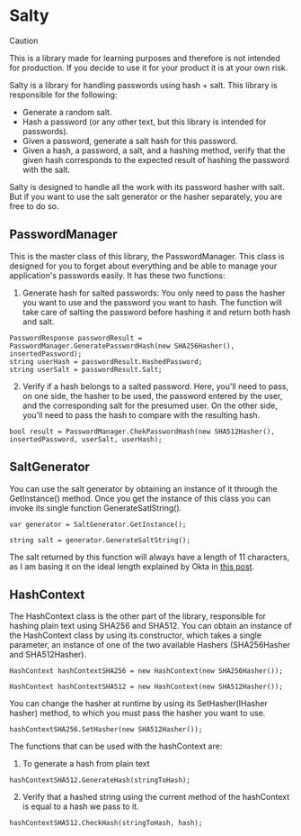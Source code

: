 # Salty

>[!CAUTION]
>This is a library made for learning purposes and therefore is not intended for production. If you decide to use it for your product it is at your own risk.

Salty is a library for handling passwords using hash + salt. This library is responsible for the following:

- Generate a random salt.
- Hash a password (or any other text, but this library is intended for passwords).
- Given a password, generate a salt hash for this password.
- Given a hash, a password, a salt, and a hashing method, verify that the given hash corresponds to the expected result of hashing the password with the salt.

Salty is designed to handle all the work with its password hasher with salt. But if you want to use the salt generator or the hasher separately, you are free to do so.

## PasswordManager

This is the master class of this library, the PasswordManager. This class is designed for you to forget about everything and be able to manage your application's passwords easily. It has these two functions:

1. Generate hash for salted passwords: You only need to pass the hasher you want to use and the password you want to hash. The function will take care of salting the password before hashing it and return both hash and salt.
```
PasswordResponse passwordResult = PasswordManager.GeneratePasswordHash(new SHA256Hasher(), insertedPassword);
string userHash = passwordResult.HashedPassword;
string userSalt = passwordResult.Salt;
```
2. Verify if a hash belongs to a salted password. Here, you'll need to pass, on one side, the hasher to be used, the password entered by the user, and the corresponding salt for the presumed user. On the other side, you'll need to pass the hash to compare with the resulting hash.
```
bool result = PasswordManager.ChekPasswordHash(new SHA512Hasher(), insertedPassword, userSalt, userHash);
```

## SaltGenerator

You can use the salt generator by obtaining an instance of it through the GetInstance() method. Once you get the instance of this class you can invoke its single function GenerateSatlString().

```
var generator = SaltGenerator.GetInstance();

string salt = generator.GenerateSaltString();
```

The salt returned by this function will always have a length of 11 characters, as I am basing it on the ideal length explained by Okta in [this post](https://auth0.com/blog/adding-salt-to-hashing-a-better-way-to-store-passwords/).

## HashContext

The HashContext class is the other part of the library, responsible for hashing plain text using SHA256 and SHA512. You can obtain an instance of the HashContext class by using its constructor, which takes a single parameter, an instance of one of the two available Hashers (SHA256Hasher and SHA512Hasher).

```
HashContext hashContextSHA256 = new HashContext(new SHA256Hasher());

HashContext hashContextSHA512 = new HashContext(new SHA512Hasher());
```

You can change the hasher at runtime by using its SetHasher(IHasher hasher) method, to which you must pass the hasher you want to use.

```
hashContextSHA256.SetHasher(new SHA512Hasher());
```

The functions that can be used with the hashContext are:

1. To generate a hash from plain text 
```
hashContextSHA512.GenerateHash(stringToHash);
```
2. Verify that a hashed string using the current method of the hashContext is equal to a hash we pass to it.
```
hashContextSHA512.CheckHash(stringToHash, hash);
```

